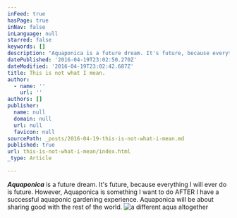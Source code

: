 ```yaml
---
inFeed: true
hasPage: true
inNav: false
inLanguage: null
starred: false
keywords: []
description: "Aquaponica is a future dream. It's future, because everything I will ever do is future. However, Aquaponica is something I want to do AFTER I have a successful aquaponic gardening experience. Aquaponica will be about sharing good with the rest of the world."
datePublished: '2016-04-19T23:02:50.270Z'
dateModified: '2016-04-19T23:02:42.687Z'
title: This is not what I mean.
author:
  - name: ''
    url: ''
authors: []
publisher:
  name: null
  domain: null
  url: null
  favicon: null
sourcePath: _posts/2016-04-19-this-is-not-what-i-mean.md
published: true
url: this-is-not-what-i-mean/index.html
_type: Article

---
```

**_Aquaponica_** is a future dream. It's future, because everything I will ever do is future. However, Aquaponica is something I want to do AFTER I have a successful aquaponic gardening experience. Aquaponica will be about sharing good with the rest of the world.
![a different aqua altogether](https://the-grid-user-content.s3-us-west-2.amazonaws.com/d1546d1b-7302-458f-be56-5bb2b02d455b.jpg)
